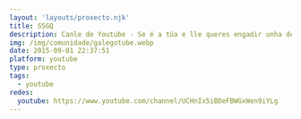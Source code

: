 ```yaml
---
layout: 'layouts/proxecto.njk'
title: SSGQ
description: Canle de Youtube - Se é a túa e lle queres engadir unha descripción e etiquetas, ponte en contacto con nós.
img: /img/comunidade/galegotube.webp
date: 2015-09-01 22:37:51
platform: youtube
type: proxecto
tags:
  - youtube
redes:
  youtube: https://www.youtube.com/channel/UCHnIx5iBDeFBWGxWen9iYLg
---
```


